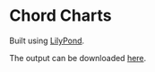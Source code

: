 # Chord Charts

Built using [LilyPond](https://lilypond.org/).

The output can be downloaded [here](https://jeandeaual.github.io/lilypond-chord-diagrams).
